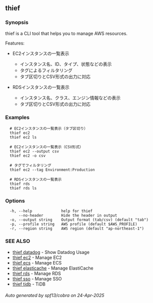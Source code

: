 ## thief



### Synopsis

thief is a CLI tool that helps you to manage AWS resources.

Features:
- EC2インスタンスの一覧表示
  - インスタンス名、ID、タイプ、状態などの表示
  - タグによるフィルタリング
  - タブ区切りとCSV形式の出力に対応

- RDSインスタンスの一覧表示
  - インスタンス名、クラス、エンジン情報などの表示
  - タブ区切りとCSV形式の出力に対応

### Examples

```
  # EC2インスタンスの一覧表示（タブ区切り）
  thief ec2
  thief ec2 ls

  # EC2インスタンスの一覧表示（CSV形式）
  thief ec2 --output csv
  thief ec2 -o csv

  # タグでフィルタリング
  thief ec2 --tag Environment:Production

  # RDSインスタンスの一覧表示
  thief rds
  thief rds ls
```

### Options

```
  -h, --help             help for thief
      --no-header        Hide the header in output
  -o, --output string    Output format (tab/csv) (default "tab")
  -p, --profile string   AWS profile (default $AWS_PROFILE)
  -r, --region string    AWS region (default "ap-northeast-1")
```

### SEE ALSO

* [thief datadog](thief_datadog.md)	 - Show Datadog Usage
* [thief ec2](thief_ec2.md)	 - Manage EC2
* [thief ecs](thief_ecs.md)	 - Manage ECS
* [thief elasticache](thief_elasticache.md)	 - Manage ElastiCache
* [thief rds](thief_rds.md)	 - Manage RDS
* [thief sso](thief_sso.md)	 - Manage SSO
* [thief tidb](thief_tidb.md)	 - TiDB

###### Auto generated by spf13/cobra on 24-Apr-2025
